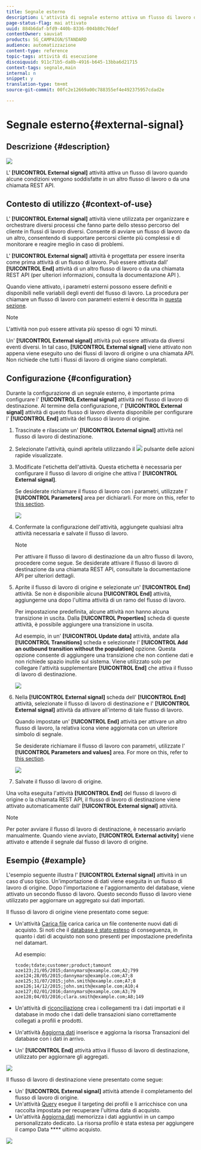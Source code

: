 ```yaml
---
title: Segnale esterno
description: L'attività di segnale esterno attiva un flusso di lavoro quando alcune condizioni vengono soddisfatte in un altro flusso di lavoro.
page-status-flag: mai attivato
uuid: 884b6daf-bfd9-440b-8336-004b80c76def
contentOwner: sauviat
products: SG_CAMPAIGN/STANDARD
audience: automatizzazione
content-type: reference
topic-tags: attività di esecuzione
discoiquuid: 911c71b5-da8b-4916-b645-13bba6d21715
context-tags: segnale,main
internal: n
snippet: y
translation-type: tm+mt
source-git-commit: 00fc2e12669a00c788355ef4e492375957cdad2e

---
```



# Segnale esterno{#external-signal}

## Descrizione {#description}

![](assets/signal.png)

L' **[!UICONTROL External signal]** attività attiva un flusso di lavoro quando alcune condizioni vengono soddisfatte in un altro flusso di lavoro o da una chiamata REST API.

## Contesto di utilizzo {#context-of-use}

L' **[!UICONTROL External signal]** attività viene utilizzata per organizzare e orchestrare diversi processi che fanno parte dello stesso percorso del cliente in flussi di lavoro diversi. Consente di avviare un flusso di lavoro da un altro, consentendo di supportare percorsi cliente più complessi e di monitorare e reagire meglio in caso di problemi.

L' **[!UICONTROL External signal]** attività è progettata per essere inserita come prima attività di un flusso di lavoro. Può essere attivata dall’ **[!UICONTROL End]** attività di un altro flusso di lavoro o da una chiamata REST API (per ulteriori informazioni, consulta la documentazione [](https://final-docs.campaign.adobe.com/doc/standard/en/api/ACS_API.html#triggering-a-signal-activity) API ).

Quando viene attivato, i parametri esterni possono essere definiti e disponibili nelle variabili degli eventi del flusso di lavoro. La procedura per chiamare un flusso di lavoro con parametri esterni è descritta in [questa sezione](../../automating/using/calling-a-workflow-with-external-parameters.md).

>[!NOTE]
>
>L'attività non può essere attivata più spesso di ogni 10 minuti.

Un' **[!UICONTROL External signal]** attività può essere attivata da diversi eventi diversi. In tal caso, **[!UICONTROL External signal]** viene attivato non appena viene eseguito uno dei flussi di lavoro di origine o una chiamata API. Non richiede che tutti i flussi di lavoro di origine siano completati.

## Configurazione {#configuration}

Durante la configurazione di un segnale esterno, è importante prima configurare l' **[!UICONTROL External signal]** attività nel flusso di lavoro di destinazione. Al termine della configurazione, l' **[!UICONTROL External signal]** attività di questo flusso di lavoro diventa disponibile per configurare l' **[!UICONTROL End]** attività del flusso di lavoro di origine.

1. Trascinate e rilasciate un' **[!UICONTROL External signal]** attività nel flusso di lavoro di destinazione.
1. Selezionate l'attività, quindi apritela utilizzando il ![](assets/edit_darkgrey-24px.png) pulsante delle azioni rapide visualizzate.
1. Modificate l'etichetta dell'attività. Questa etichetta è necessaria per configurare il flusso di lavoro di origine che attiva l' **[!UICONTROL External signal]**.

   Se desiderate richiamare il flusso di lavoro con i parametri, utilizzate l' **[!UICONTROL Parameters]** area per dichiararli. For more on this, refer to [this section](../../automating/using/calling-a-workflow-with-external-parameters.md#declaring-the-parameters-in-the-external-signal-activity).

   ![](assets/external_signal_configuration.png)

1. Confermate la configurazione dell'attività, aggiungete qualsiasi altra attività necessaria e salvate il flusso di lavoro.

   >[!NOTE]
   >
   >Per attivare il flusso di lavoro di destinazione da un altro flusso di lavoro, procedere come segue. Se desiderate attivare il flusso di lavoro di destinazione da una chiamata REST API, consultate la documentazione [](https://final-docs.campaign.adobe.com/doc/standard/en/api/ACS_API.html#triggering-a-signal-activity) API per ulteriori dettagli.

1. Aprite il flusso di lavoro di origine e selezionate un' **[!UICONTROL End]** attività. Se non è disponibile alcuna **[!UICONTROL End]** attività, aggiungerne una dopo l'ultima attività di un ramo del flusso di lavoro.

   Per impostazione predefinita, alcune attività non hanno alcuna transizione in uscita. Dalla **[!UICONTROL Properties]** scheda di queste attività, è possibile aggiungere una transizione in uscita.

   Ad esempio, in un' **[!UICONTROL Update data]** attività, andate alla **[!UICONTROL Transitions]** scheda e selezionate l' **[!UICONTROL Add an outbound transition without the population]** opzione. Questa opzione consente di aggiungere una transizione che non contiene dati e non richiede spazio inutile sul sistema. Viene utilizzato solo per collegare l'attività supplementare **[!UICONTROL End]** che attiva il flusso di lavoro di destinazione.

   ![](assets/external_signal_empty_transition.png)

1. Nella **[!UICONTROL External signal]** scheda dell' **[!UICONTROL End]** attività, selezionate il flusso di lavoro di destinazione e l' **[!UICONTROL External signal]** attività da attivare all'interno di tale flusso di lavoro.

   Quando impostate un' **[!UICONTROL End]** attività per attivare un altro flusso di lavoro, la relativa icona viene aggiornata con un ulteriore simbolo di segnale.

   Se desiderate richiamare il flusso di lavoro con parametri, utilizzate l' **[!UICONTROL Parameters and values]** area. For more on this, refer to [this section](../../automating/using/calling-a-workflow-with-external-parameters.md#defining-the-parameters-when-calling-the-workflow).

   ![](assets/external_signal_end.png)

1. Salvate il flusso di lavoro di origine.

Una volta eseguita l'attività **[!UICONTROL End]** del flusso di lavoro di origine o la chiamata REST API, il flusso di lavoro di destinazione viene attivato automaticamente dall' **[!UICONTROL External signal]** attività.

>[!NOTE]
>
>Per poter avviare il flusso di lavoro di destinazione, è necessario avviarlo manualmente. Quando viene avviato, **[!UICONTROL External activity]** viene attivato e attende il segnale dal flusso di lavoro di origine.

## Esempio {#example}

L'esempio seguente illustra l' **[!UICONTROL External signal]** attività in un caso d'uso tipico. Un'importazione di dati viene eseguita in un flusso di lavoro di origine. Dopo l'importazione e l'aggiornamento del database, viene attivato un secondo flusso di lavoro. Questo secondo flusso di lavoro viene utilizzato per aggiornare un aggregato sui dati importati.

Il flusso di lavoro di origine viene presentato come segue:

* Un'attività [Carica file](../../automating/using/load-file.md) carica carica un file contenente nuovi dati di acquisto. Si noti che il [database è stato esteso](../../developing/using/data-model-concepts.md) di conseguenza, in quanto i dati di acquisto non sono presenti per impostazione predefinita nel datamart.

   Ad esempio:

   ```
   tcode;tdate;customer;product;tamount
   aze123;21/05/2015;dannymars@example.com;A2;799
   aze124;28/05/2015;dannymars@example.com;A7;8
   aze125;31/07/2015;john.smith@example.com;A7;8
   aze126;14/12/2015;john.smith@example.com;A10;4
   aze127;02/01/2016;dannymars@example.com;A3;79
   aze128;04/03/2016;clara.smith@example.com;A8;149
   ```

* Un'attività di [riconciliazione](../../automating/using/reconciliation.md) crea i collegamenti tra i dati importati e il database in modo che i dati delle transazioni siano correttamente collegati a profili e prodotti.
* Un'attività [Aggiorna dati](../../automating/using/update-data.md) inserisce e aggiorna la risorsa Transazioni del database con i dati in arrivo.
* Un' **[!UICONTROL End]** attività attiva il flusso di lavoro di destinazione, utilizzato per aggiornare gli aggregati.

![](assets/signal_example_source1.png)

Il flusso di lavoro di destinazione viene presentato come segue:

* Un' **[!UICONTROL External signal]** attività attende il completamento del flusso di lavoro di origine.
* Un'attività [Query](../../automating/using/query.md#enriching-data) esegue il targeting dei profili e li arricchisce con una raccolta impostata per recuperare l'ultima data di acquisto.
* Un'attività [Aggiorna dati](../../automating/using/update-data.md) memorizza i dati aggiuntivi in un campo personalizzato dedicato. La risorsa profilo è stata estesa per aggiungere il campo Data **** ultimo acquisto.

![](assets/signal_example_source2.png)

